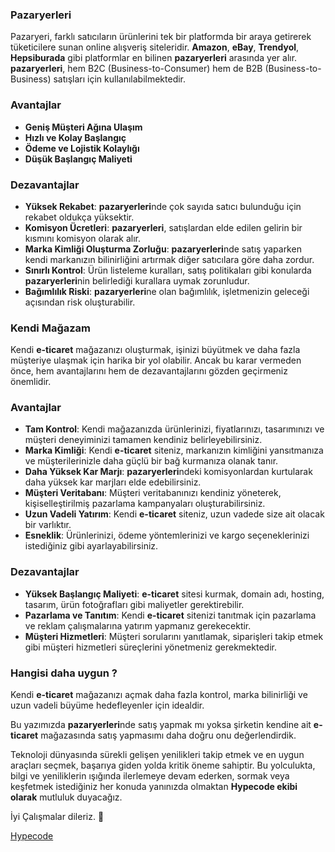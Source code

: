 ### <strong>Pazaryerleri</strong>

Pazaryeri, farklı satıcıların ürünlerini tek bir platformda bir araya getirerek tüketicilere sunan online alışveriş siteleridir. <strong>Amazon</strong>, <strong>eBay</strong>, <strong>Trendyol</strong>, <strong>Hepsiburada</strong> gibi platformlar en bilinen <strong>pazaryerleri</strong> arasında yer alır. <strong>pazaryerleri</strong>, hem B2C (Business-to-Consumer) hem de B2B (Business-to-Business) satışları için kullanılabilmektedir.

### Avantajlar
- **Geniş Müşteri Ağına Ulaşım**
- **Hızlı ve Kolay Başlangıç**
- **Ödeme ve Lojistik Kolaylığı**
- **Düşük Başlangıç Maliyeti**


### Dezavantajlar
- **Yüksek Rekabet**: <strong>pazaryerleri</strong>nde çok sayıda satıcı bulunduğu için rekabet oldukça yüksektir.
- **Komisyon Ücretleri**: <strong>pazaryerleri</strong>, satışlardan elde edilen gelirin bir kısmını komisyon olarak alır.
- **Marka Kimliği Oluşturma Zorluğu**: <strong>pazaryerleri</strong>nde satış yaparken kendi markanızın bilinirliğini artırmak diğer satıcılara göre daha zordur.
- **Sınırlı Kontrol**: Ürün listeleme kuralları, satış politikaları gibi konularda <strong>pazaryerleri</strong>nin belirlediği kurallara uymak zorunludur.
- **Bağımlılık Riski**: <strong>pazaryerleri</strong>ne olan bağımlılık, işletmenizin geleceği açısından risk oluşturabilir.


### Kendi Mağazam

Kendi <strong>e-ticaret</strong> mağazanızı oluşturmak, işinizi büyütmek ve daha fazla müşteriye ulaşmak için harika bir yol olabilir. Ancak bu karar vermeden önce, hem avantajlarını hem de dezavantajlarını gözden geçirmeniz önemlidir.


### Avantajlar
- **Tam Kontrol**: Kendi mağazanızda ürünlerinizi, fiyatlarınızı, tasarımınızı ve müşteri deneyiminizi tamamen kendiniz belirleyebilirsiniz.
- **Marka Kimliği**: Kendi <strong>e-ticaret</strong> siteniz, markanızın kimliğini yansıtmanıza ve müşterilerinizle daha güçlü bir bağ kurmanıza olanak tanır.
- **Daha Yüksek Kar Marjı**: <strong>pazaryerleri</strong>ndeki komisyonlardan kurtularak daha yüksek kar marjları elde edebilirsiniz.
- **Müşteri Veritabanı**: Müşteri veritabanınızı kendiniz yöneterek, kişiselleştirilmiş pazarlama kampanyaları oluşturabilirsiniz.
- **Uzun Vadeli Yatırım**: Kendi <strong>e-ticaret</strong> siteniz, uzun vadede size ait olacak bir varlıktır.
- **Esneklik**: Ürünlerinizi, ödeme yöntemlerinizi ve kargo seçeneklerinizi istediğiniz gibi ayarlayabilirsiniz.


### Dezavantajlar
- **Yüksek Başlangıç Maliyeti**: <strong>e-ticaret</strong> sitesi kurmak, domain adı, hosting, tasarım, ürün fotoğrafları gibi maliyetler gerektirebilir.
- **Pazarlama ve Tanıtım**: Kendi <strong>e-ticaret</strong> sitenizi tanıtmak için pazarlama ve reklam çalışmalarına yatırım yapmanız gerekecektir.
- **Müşteri Hizmetleri**: Müşteri sorularını yanıtlamak, siparişleri takip etmek gibi müşteri hizmetleri süreçlerini yönetmeniz gerekmektedir.

### Hangisi daha uygun ? 

Kendi <strong>e-ticaret</strong> mağazanızı açmak daha fazla kontrol, marka bilinirliği ve uzun vadeli büyüme hedefleyenler için idealdir.

Bu yazımızda <strong>pazaryerleri</strong>nde satış yapmak mı yoksa şirketin kendine ait <strong>e-ticaret</strong> mağazasında satış yapmasımı daha doğru onu değerlendirdik.

Teknoloji dünyasında sürekli gelişen yenilikleri takip etmek ve en uygun araçları seçmek, başarıya giden yolda kritik öneme sahiptir. Bu yolculukta, bilgi ve yeniliklerin ışığında ilerlemeye devam ederken, sormak veya keşfetmek istediğiniz her konuda yanınızda olmaktan **Hypecode ekibi olarak** mutluluk duyacağız.

İyi Çalışmalar dileriz. 🌟

[Hypecode](https://hypecode.tech)


